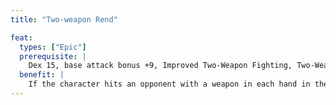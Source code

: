 ```yaml
---
title: "Two-weapon Rend"

feat:
  types: ["Epic"]
  prerequisite: |
    Dex 15, base attack bonus +9, Improved Two-Weapon Fighting, Two-Weapon Fighting.
  benefit: |
    If the character hits an opponent with a weapon in each hand in the same round, he or she may automatically rend the opponent. This deals additional damage equal to the base damage of the smaller weapon plus 1 &#189; times the character's Strength modifier. Base weapon damage includes an enhancement bonus on damage, if any. The character can only rend once per round, regardless of how many successful attacks he or she makes.
---
```

